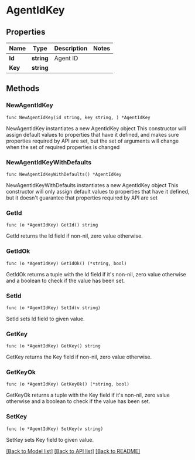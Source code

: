 # AgentIdKey

## Properties

Name | Type | Description | Notes
------------ | ------------- | ------------- | -------------
**Id** | **string** | Agent ID | 
**Key** | **string** |  | 

## Methods

### NewAgentIdKey

`func NewAgentIdKey(id string, key string, ) *AgentIdKey`

NewAgentIdKey instantiates a new AgentIdKey object
This constructor will assign default values to properties that have it defined,
and makes sure properties required by API are set, but the set of arguments
will change when the set of required properties is changed

### NewAgentIdKeyWithDefaults

`func NewAgentIdKeyWithDefaults() *AgentIdKey`

NewAgentIdKeyWithDefaults instantiates a new AgentIdKey object
This constructor will only assign default values to properties that have it defined,
but it doesn't guarantee that properties required by API are set

### GetId

`func (o *AgentIdKey) GetId() string`

GetId returns the Id field if non-nil, zero value otherwise.

### GetIdOk

`func (o *AgentIdKey) GetIdOk() (*string, bool)`

GetIdOk returns a tuple with the Id field if it's non-nil, zero value otherwise
and a boolean to check if the value has been set.

### SetId

`func (o *AgentIdKey) SetId(v string)`

SetId sets Id field to given value.


### GetKey

`func (o *AgentIdKey) GetKey() string`

GetKey returns the Key field if non-nil, zero value otherwise.

### GetKeyOk

`func (o *AgentIdKey) GetKeyOk() (*string, bool)`

GetKeyOk returns a tuple with the Key field if it's non-nil, zero value otherwise
and a boolean to check if the value has been set.

### SetKey

`func (o *AgentIdKey) SetKey(v string)`

SetKey sets Key field to given value.



[[Back to Model list]](../README.md#documentation-for-models) [[Back to API list]](../README.md#documentation-for-api-endpoints) [[Back to README]](../README.md)



